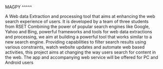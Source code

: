 MAGPY
^^^^^

A Web data Extraction and processing tool that aims at enhancing the web search experience of users. It is developed by a team of three students from RSET
Combining the power of popular search engines like Google, Yahoo and Bing, powerful frameworks and tools for web data extractions and processing, we aim at building a powerful tool that works similar to a new search engine. Providing capabilities to filter search results using various constraints, watch website updates and automate web based activities, this project aims at changing the way users search for content in the web.
The app and accompanying web service will be offered for PC and Android users
